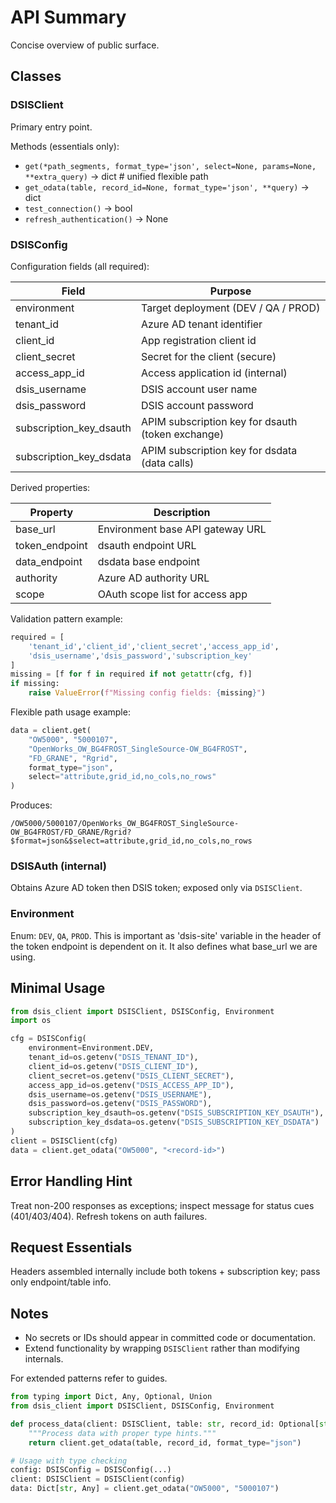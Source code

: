 # API Summary

Concise overview of public surface.

## Classes

### DSISClient

Primary entry point.

Methods (essentials only):

- `get(*path_segments, format_type='json', select=None, params=None, **extra_query)` → dict  # unified flexible path
- `get_odata(table, record_id=None, format_type='json', **query)` → dict
- `test_connection()` → bool
- `refresh_authentication()` → None

### DSISConfig

Configuration fields (all required):

| Field | Purpose |
|-------|---------|
| environment | Target deployment (DEV / QA / PROD) |
| tenant_id | Azure AD tenant identifier |
| client_id | App registration client id |
| client_secret | Secret for the client (secure) |
| access_app_id | Access application id (internal) |
| dsis_username | DSIS account user name |
| dsis_password | DSIS account password |
| subscription_key_dsauth | APIM subscription key for dsauth (token exchange) |
| subscription_key_dsdata | APIM subscription key for dsdata (data calls) |

Derived properties:

| Property | Description |
|----------|-------------|
| base_url | Environment base API gateway URL |
| token_endpoint | dsauth endpoint URL |
| data_endpoint | dsdata base endpoint |
| authority | Azure AD authority URL |
| scope | OAuth scope list for access app |

Validation pattern example:

```python
required = [
    'tenant_id','client_id','client_secret','access_app_id',
    'dsis_username','dsis_password','subscription_key'
]
missing = [f for f in required if not getattr(cfg, f)]
if missing:
    raise ValueError(f"Missing config fields: {missing}")
```

Flexible path usage example:

```python
data = client.get(
    "OW5000", "5000107",
    "OpenWorks_OW_BG4FROST_SingleSource-OW_BG4FROST",
    "FD_GRANE", "Rgrid",
    format_type="json",
    select="attribute,grid_id,no_cols,no_rows"
)
```

Produces:

```text
/OW5000/5000107/OpenWorks_OW_BG4FROST_SingleSource-OW_BG4FROST/FD_GRANE/Rgrid?$format=json&$select=attribute,grid_id,no_cols,no_rows
```

### DSISAuth (internal)

Obtains Azure AD token then DSIS token; exposed only via `DSISClient`.

### Environment

Enum: `DEV`, `QA`, `PROD`. This is important as 'dsis-site' variable in the header of the token endpoint is dependent on it. It also defines what base_url we are using.

## Minimal Usage

```python
from dsis_client import DSISClient, DSISConfig, Environment
import os

cfg = DSISConfig(
    environment=Environment.DEV,
    tenant_id=os.getenv("DSIS_TENANT_ID"),
    client_id=os.getenv("DSIS_CLIENT_ID"),
    client_secret=os.getenv("DSIS_CLIENT_SECRET"),
    access_app_id=os.getenv("DSIS_ACCESS_APP_ID"),
    dsis_username=os.getenv("DSIS_USERNAME"),
    dsis_password=os.getenv("DSIS_PASSWORD"),
    subscription_key_dsauth=os.getenv("DSIS_SUBSCRIPTION_KEY_DSAUTH"),
    subscription_key_dsdata=os.getenv("DSIS_SUBSCRIPTION_KEY_DSDATA")
)
client = DSISClient(cfg)
data = client.get_odata("OW5000", "<record-id>")
```

## Error Handling Hint

Treat non-200 responses as exceptions; inspect message for status cues (401/403/404). Refresh tokens on auth failures.

## Request Essentials

Headers assembled internally include both tokens + subscription key; pass only endpoint/table info.

## Notes

- No secrets or IDs should appear in committed code or documentation.
- Extend functionality by wrapping `DSISClient` rather than modifying internals.

For extended patterns refer to guides.

```python
from typing import Dict, Any, Optional, Union
from dsis_client import DSISClient, DSISConfig, Environment

def process_data(client: DSISClient, table: str, record_id: Optional[str] = None) -> Dict[str, Any]:
    """Process data with proper type hints."""
    return client.get_odata(table, record_id, format_type="json")

# Usage with type checking
config: DSISConfig = DSISConfig(...)
client: DSISClient = DSISClient(config)
data: Dict[str, Any] = client.get_odata("OW5000", "5000107")
```
